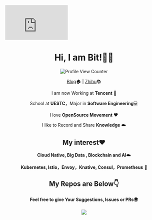   <iframe src="http://githubbadge.appspot.com/xunzhuo" style="border: 0;height: 111px;width: 200px;overflow: hidden;" frameBorder="0"></iframe>
<div align="center">



# Hi, I am Bit!👨‍🎓


  
  ![Profile View Counter](https://komarev.com/ghpvc/?username=Xunzhuo)

[Blog](https://www.liuxunzhuo.com)🏠  | [Zhihu](https://zhihu.com/people/liuxunzhuo)📚

I am now Working at **Tencent** 🐧

School at **UESTC**，Major in **Software Engineering**💻

I love **OpenSource Movement** ❤️

I like to Record and Share **Knowledge** ☁️

## My interest❤️ 

**Cloud Native, Big Data , Blockchain and AI**☁️

**Kubernetes, Istio，Envoy，Knative, Consul，Prometheus** 🤖️

## My Repos are Below👇 

#### Feel free to give Your Suggestions, Issues or PRs🌍

<img  src="https://github-readme-stats.vercel.app/api?username=Xunzhuo&show_icons=true&theme=tokyonight&icon_color=6392DF">

</div>

